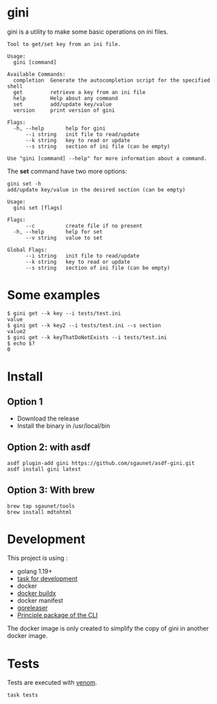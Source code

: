 # gini

gini is a utility to make some basic operations on ini files.

```
Tool to get/set key from an ini file.

Usage:
  gini [command]

Available Commands:
  completion  Generate the autocompletion script for the specified shell
  get         retrieve a key from an ini file
  help        Help about any command
  set         add/update key/value
  version     print version of gini

Flags:
  -h, --help       help for gini
      --i string   init file to read/update
      --k string   key to read or update
      --s string   section of ini file (can be empty)

Use "gini [command] --help" for more information about a command.
```

The **set** command have two more options:

```
gini set -h
add/update key/value in the desired section (can be empty)

Usage:
  gini set [flags]

Flags:
      --c          create file if no present
  -h, --help       help for set
      --v string   value to set

Global Flags:
      --i string   init file to read/update
      --k string   key to read or update
      --s string   section of ini file (can be empty)
```

# Some examples 

```
$ gini get --k key --i tests/test.ini
value
$ gini get --k key2 --i tests/test.ini --s section
value2
$ gini get --k keyThatDoNotExists --i tests/test.ini
$ echo $?
0
```

# Install

## Option 1

* Download the release
* Install the binary in /usr/local/bin 

## Option 2: with asdf

```
asdf plugin-add gini https://github.com/sgaunet/asdf-gini.git
asdf install gini latest
```

## Option 3: With brew

```
brew tap sgaunet/tools
brew install mdtohtml
```

# Development

This project is using :

* golang 1.19+
* [task for development](https://taskfile.dev/#/)
* docker
* [docker buildx](https://github.com/docker/buildx)
* docker manifest
* [goreleaser](https://goreleaser.com/)
* [Principle package of the CLI](https://pkg.go.dev/gopkg.in/ini.v1?utm_source=godoc)

The docker image is only created to simplify the copy of gini in another docker image.

# Tests

Tests are executed with [venom](https://github.com/ovh/venom).

```
task tests
```
